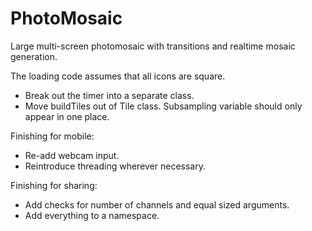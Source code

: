 # PhotoMosaic

Large multi-screen photomosaic with transitions and realtime mosaic generation.

The loading code assumes that all icons are square.

- Break out the timer into a separate class.
- Move buildTiles out of Tile class. Subsampling variable should only appear in one place.

Finishing for mobile:

- Re-add webcam input.
- Reintroduce threading wherever necessary.

Finishing for sharing:

- Add checks for number of channels and equal sized arguments.
- Add everything to a namespace.
